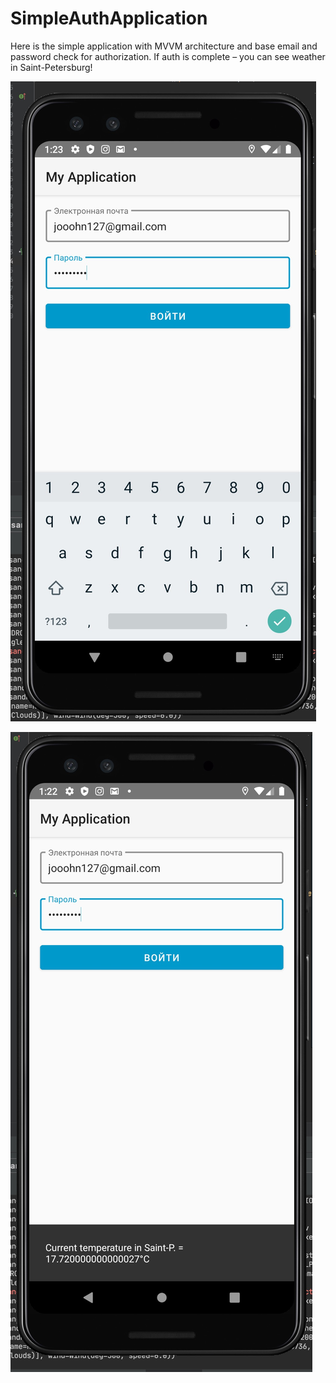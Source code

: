 # SimpleAuthApplication

Here is the simple application with MVVM architecture and base email and password check for authorization.
If auth is complete – you can see weather in Saint-Petersburg!

![first](tg_image_65842472.jpeg)

![second](tg_image_1393202756.jpeg)
